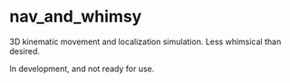 # nav_and_whimsy
3D kinematic movement and localization simulation. Less whimsical than desired.

In development, and not ready for use. 
